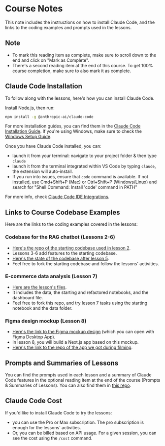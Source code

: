# Course Notes

This note includes the instructions on how to install Claude Code, and the links to the coding examples and prompts used in the lessons.

## Note

- To mark this reading item as complete, make sure to scroll down to the end and click on "Mark as Complete".
- There's a second reading item at the end of this course. To get 100% course completion, make sure to also mark it as complete.

## Claude Code Installation

To follow along with the lessons, here's how you can install Claude Code.

Install Node.js, then run:

```bash
npm install -g @anthropic-ai/claude-code
```

For more installation guides, you can find them in the [Claude Code Installation Guide](https://docs.anthropic.com/claude/docs/claude-code-installation). If you're using Windows, make sure to check the [Windows Setup Guide](https://docs.anthropic.com/claude/docs/claude-code-windows-setup).

Once you have Claude Code installed, you can:

- launch it from your terminal: navigate to your project folder & then type `claude`
- launch it from the terminal integrated within VS Code by typing `claude`, the extension will auto-install.
- If you run into issues, ensure that `code` command is available. If not installed, use Cmd+Shift+P (Mac) or Ctrl+Shift+P (Windows/Linux) and search for "Shell Command: Install 'code' command in PATH"

For more info, check [Claude Code IDE Integrations](https://docs.anthropic.com/claude/docs/claude-code-ide-integrations).

## Links to Course Codebase Examples

Here are the links to the coding examples covered in the lessons:

### Codebase for the RAG chatbot (Lessons 2-6)

- [Here's the repo of the starting codebase used in lesson 2](https://github.com/deeplearning-ai/claude-code-rag-chatbot-starter).
- Lessons 3-6 add features to the starting codebase.
- [Here's the state of the codebase after lesson 5](https://github.com/deeplearning-ai/claude-code-rag-chatbot-final).
- Feel free to fork the starting codebase and follow the lessons' activities.

### E-commerce data analysis (Lesson 7)

- [Here are the lesson's files](https://github.com/deeplearning-ai/claude-code-ecommerce-analysis).
- It includes the data, the starting and refactored notebooks, and the dashboard file.
- Feel free to fork this repo, and try lesson 7 tasks using the starting notebook and the data folder.

### Figma design mockup (Lesson 8)

- [Here's the link to the Figma mockup design](https://www.figma.com/file/Hl6GlTWYOUkiUwHQKAJRXv/Claude-Code-Course-Mockup?type=design&node-id=0%3A1&mode=design&t=JIwJHZxNLxpJ4Yvg-1) (which you can open with Figma Desktop App).
- In lesson 8, you will build a Next.js app based on this mockup.
- [Here's the link to the repo of the app we got during filming](https://github.com/deeplearning-ai/claude-code-nextjs-app).

## Prompts and Summaries of Lessons

You can find the prompts used in each lesson and a summary of Claude Code features in the optional reading item at the end of the course (Prompts & Summaries of Lessons). You can also find them in [this repo](https://github.com/deeplearning-ai/claude-code-course-prompts).

## Claude Code Cost

If you'd like to install Claude Code to try the lessons:

- you can use the Pro or Max subscription. The pro subscription is enough for the lessons' activities.
- Or, you can be billed based on API usage. For a given session, you can see the cost using the `/cost` command.
